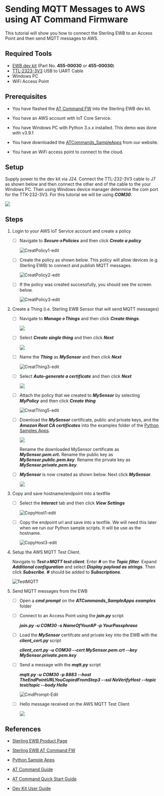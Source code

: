 # Sending MQTT Messages to AWS using AT Command Firmware

This tutorial will show you how to connect the Sterling EWB to an Access Point and then send MQTT messages to AWS.

## Required Tools

   - [EWB dev kit](https://www.lairdconnect.com/wireless-modules/wifi-modules-bluetooth/sterling-ewb-iot-module) (Part No. **455-00030** or **455-00030**)
   - [TTL-2323-3V3](https://ftdichip.com/products/ttl-232r-3v3/) USB to UART Cable
   - Windows PC
   - WiFi Access Point

## Prerequisites

   - You have flashed the [AT Command FW](https://www.lairdconnect.com/wireless-modules/wifi-modules-bluetooth/sterling-ewb-iot-module#documentation) into the Sterling EWB dev kit. 

   - You have an AWS account with IoT Core Service.

   - You have Windows PC with Python 3.x.x installed. This demo was done with v3.9.1

   - You have downloaded the [ATCommands_SampleApps](https://www.lairdconnect.com/documentation/command-set-python-sample-applications-sterling-ewb) from our website.

   - You have an WiFi access point to connect to the cloud.

     

## Setup

Supply power to the dev kit via J24. Connect the TTL-232-3V3 cable to J7 as shown below and then connect the other end of the cable to the your Windows PC. Then using Windows device manager determine the com port for the TTK-232-3V3. For this tutorial we will be using ***COM30***.

   ![](../images/mqtt-aws/Setup.PNG)



## Steps

1. Login to your AWS IoT Service account and create a policy

   - [ ] Navigate to ***Secure->Policies*** and then click ***Create a policy***

     ![CreatPolicy1-edit](../images/mqtt-aws/CreatPolicy1-edit.PNG)

   

   - [ ] Create the policy as shown below. This policy will allow devices (e.g. Sterling EWB) to connect and publish MQTT messages.

     ![CreatPolicy2-edit](../images/mqtt-aws/CreatPolicy2-edit.PNG)	

   - [ ] If the policy was created successfully, you should see the screen below.

     ![CreatPolicy3-edit](../images/mqtt-aws/CreatPolicy3-edit.PNG)

     

2. Create a Thing (i.e. Sterling EWB Sensor that will send MQTT messages)

   - [ ] Navigate to ***Manage->Things*** and then click ***Create things***.

     ![](../images/mqtt-aws/CreatThing1-edit.PNG)

     

   - [ ] Select ***Create single thing*** and then click ***Next***

     ![](../images/mqtt-aws/CreatThing2-edit.PNG)

     

   - [ ] Name the ***Thing*** as ***MySensor*** and then click ***Next***

     ![CreatThing3-edit](../images/mqtt-aws/CreatThing3-edit.PNG)	

   - [ ] Select ***Auto-generate a certificate*** and then click ***Next*** 

     ![](../images/mqtt-aws/CreatThing4-edit.png)

     

   - [ ] Attach the policy that we created to ***MySensor*** by selecting ***MyPolicy*** and then click ***Create thing***

     ![CreatThing5-edit](../images/mqtt-aws/CreatThing5-edit.PNG)

     

   - [ ] Download the ***MySensor*** certificate, public and private keys, and the ***Amazon Root CA certificates*** into the examples folder of the [Python Samples Apps](https://www.lairdconnect.com/documentation/command-set-python-sample-applications-sterling-ewb).

     ![](../images/mqtt-aws/CreatThing6-edit.png)

     

     Rename the downloaded MySensor certificate as ***MySensor.pem.crt.*** Rename the public key as ***MySensor.public.pem.key***. Rename the private key as ***MySensor.private.pem.key***. 

     

   - [ ] ***MySensor*** is now created as shown below. Next click ***MySensor***.

     ![](../images/mqtt-aws/CreatThing7-edit.png)

     

3. Copy and save hostname/endpoint into a textfile

   - [ ] Select the ***Interact*** tab and then click ***View Settings***

     ![CopyHost1-edit](../images/mqtt-aws/CopyHost2-edit.png)

     

   - [ ] Copy the endpoint url and save into a textfile. We will need this later when we run our Python sample scripts. It will be use as the hostname.

     ![CopyHost3-edit](../images/mqtt-aws/CopyHost3-edit.PNG)

   

4. Setup the AWS MQTT Test Client.

   Navigate to ***Test->MQTT test client***. Enter ***#*** on the ***Topic filter***.  Expand ***Additional configuration*** and select ***Display payload as strings***. Then click ***Subscribe***. ***#*** should be added to ***Subscriptions***.
   
   ![TestMQTT](../images/mqtt-aws/TestMQTT.png)
   
   
   
5. Send MQTT messages from the EWB

   - [ ] Open a ***cmd prompt*** on the ***ATCommands_SampleApps*** ***examples*** folder

   - [ ] Connect to an Access Point using the ***join.py*** script

     ***join.py -u COM30 -s NameOfYourAP -p YourPassphrase***

   - [ ] Load the ***MySensor*** certifcate and private key into the EWB with the ***client_cert.py*** script

     ***client_cert.py -u COM30 --cert MySensor.pem.crt --key MySensor.private.pem.key***

   - [ ] Send a message with the ***mqtt.py*** script

     ***mqtt.py -u COM30 -p 8883 --host TheEndPointURLYouCopiedFromStep3 --ssl NoVerifyHost --topic test/topic --body Hello***

     ![CmdPrompt-Edit](../images/mqtt-aws/CmdPrompt-Edit.PNG)

   

   - [ ] Hello message received on the AWS MQTT Test Client

     ![](../images/mqtt-aws/MsgReceived.PNG)

   

## References

- [Sterling EWB Product Page](https://www.lairdconnect.com/wireless-modules/wifi-modules-bluetooth/sterling-ewb-iot-module)

- [Sterling EWB AT Command FW](https://www.lairdconnect.com/wireless-modules/wifi-modules-bluetooth/sterling-ewb-iot-module#documentation)

- [Python Sample Apps](https://www.lairdconnect.com/documentation/command-set-python-sample-applications-sterling-ewb)

- [AT Command Guide](https://www.lairdconnect.com/documentation/command-guide-sterling-ewb)

- [AT Command Quick Start Guide](https://www.lairdconnect.com/documentation/command-quick-start-guide-sterling-ewb)

- [Dev Kit User Guide](https://www.lairdconnect.com/documentation/hardware-dvk-guide-sterling-ewb)

  
  
  